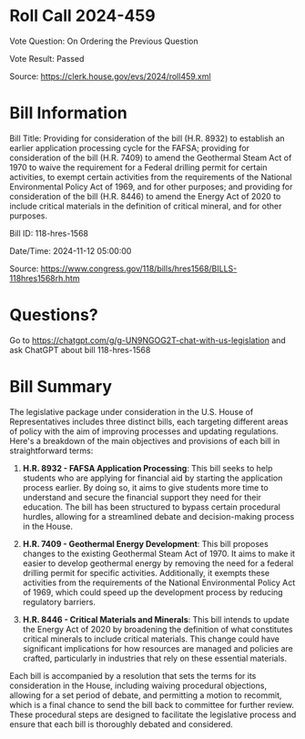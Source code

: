 # Roll Call 2024-459

Vote Question: On Ordering the Previous Question

Vote Result: Passed

Source: https://clerk.house.gov/evs/2024/roll459.xml

# Bill Information

Bill Title: Providing for consideration of the bill (H.R. 8932) to establish an earlier application processing cycle for the FAFSA; providing for consideration of the bill (H.R. 7409) to amend the Geothermal Steam Act of 1970 to waive the requirement for a Federal drilling permit for certain activities, to exempt certain activities from the requirements of the National Environmental Policy Act of 1969, and for other purposes; and providing for consideration of the bill (H.R. 8446) to amend the Energy Act of 2020 to include critical materials in the definition of critical mineral, and for other purposes.

Bill ID: 118-hres-1568

Date/Time: 2024-11-12 05:00:00

Source: https://www.congress.gov/118/bills/hres1568/BILLS-118hres1568rh.htm

# Questions?

Go to https://chatgpt.com/g/g-UN9NGOG2T-chat-with-us-legislation and ask ChatGPT about bill 118-hres-1568

# Bill Summary
The legislative package under consideration in the U.S. House of Representatives includes three distinct bills, each targeting different areas of policy with the aim of improving processes and updating regulations. Here's a breakdown of the main objectives and provisions of each bill in straightforward terms:

1. **H.R. 8932 - FAFSA Application Processing**: This bill seeks to help students who are applying for financial aid by starting the application process earlier. By doing so, it aims to give students more time to understand and secure the financial support they need for their education. The bill has been structured to bypass certain procedural hurdles, allowing for a streamlined debate and decision-making process in the House.

2. **H.R. 7409 - Geothermal Energy Development**: This bill proposes changes to the existing Geothermal Steam Act of 1970. It aims to make it easier to develop geothermal energy by removing the need for a federal drilling permit for specific activities. Additionally, it exempts these activities from the requirements of the National Environmental Policy Act of 1969, which could speed up the development process by reducing regulatory barriers.

3. **H.R. 8446 - Critical Materials and Minerals**: This bill intends to update the Energy Act of 2020 by broadening the definition of what constitutes critical minerals to include critical materials. This change could have significant implications for how resources are managed and policies are crafted, particularly in industries that rely on these essential materials.

Each bill is accompanied by a resolution that sets the terms for its consideration in the House, including waiving procedural objections, allowing for a set period of debate, and permitting a motion to recommit, which is a final chance to send the bill back to committee for further review. These procedural steps are designed to facilitate the legislative process and ensure that each bill is thoroughly debated and considered.
